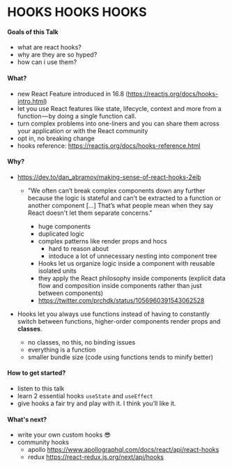 # HOOKS HOOKS HOOKS

#### Goals of this Talk


-   what are react hooks?
-   why are they are so hyped?
-   how can i use them?

#### What?

-   new React Feature introduced in 16.8 (https://reactjs.org/docs/hooks-intro.html)
-   let you use React features like state, lifecycle, context and more from a function — by doing a single function call.
-   turn complex problems into one-liners and you can share them across your application or with the React community
-   opt in, no breaking change
-   hooks reference: https://reactjs.org/docs/hooks-reference.html

#### Why?

-   https://dev.to/dan_abramov/making-sense-of-react-hooks-2eib

    -   "We often can’t break complex components down any further because the logic is stateful and can't be extracted to a function or another component [...] That’s what people mean when they say React doesn't let them separate concerns."

        -   huge components
        -   duplicated logic
        -   complex patterns like render props and hocs
            -   hard to reason about
            -   intoduce a lot of unnecessary nesting into component tree
        -   Hooks let us organize logic inside a component with reusable isolated units
        -   they apply the React philosophy inside components (explicit data flow and composition inside components rather than just between components)
        -   https://twitter.com/prchdk/status/1056960391543062528

-   Hooks let you always use functions instead of having to constantly switch between functions, higher-order components render props and **classes**.
    -   no classes, no this, no binding issues
    -   everything is a function
    -   smaller bundle size (code using functions tends to minify better)

#### How to get started?

-   listen to this talk
-   learn 2 essential hooks `useState` and `useEffect`
-   give hooks a fair try and play with it. I think you’ll like it.

#### What's next?

-   write your own custom hooks :sunglasses:
-   community hooks
    -   apollo https://www.apollographql.com/docs/react/api/react-hooks
    -   redux https://react-redux.js.org/next/api/hooks
